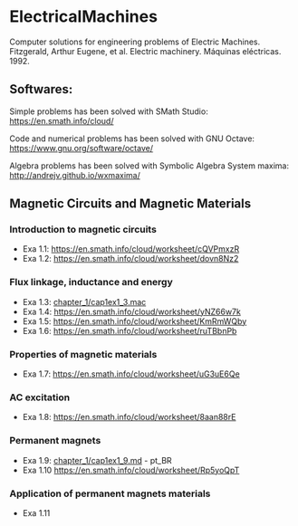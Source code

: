 # ElectricalMachines
Computer solutions for engineering problems of Electric Machines.
Fitzgerald, Arthur Eugene, et al. Electric machinery. Máquinas eléctricas. 1992.

## Softwares:
Simple problems has been solved with SMath Studio: https://en.smath.info/cloud/

Code and numerical problems has been solved with GNU Octave: https://www.gnu.org/software/octave/

Algebra problems has been solved with Symbolic Algebra System maxima: http://andrejv.github.io/wxmaxima/

## Magnetic Circuits and Magnetic Materials
### Introduction to magnetic circuits

* Exa 1.1: https://en.smath.info/cloud/worksheet/cQVPmxzR
* Exa 1.2: https://en.smath.info/cloud/worksheet/dovn8Nz2

### Flux linkage, inductance and energy

* Exa 1.3: [chapter_1/cap1ex1_3.mac](chapter_1/cap1ex1_3.mac)
* Exa 1.4: https://en.smath.info/cloud/worksheet/yNZ66w7k
* Exa 1.5: https://en.smath.info/cloud/worksheet/KmRmWQby
* Exa 1.6: https://en.smath.info/cloud/worksheet/ruTBbnPb

### Properties of magnetic materials 
* Exa 1.7: https://en.smath.info/cloud/worksheet/uG3uE6Qe

### AC excitation

* Exa 1.8: https://en.smath.info/cloud/worksheet/8aan88rE

### Permanent magnets

* Exa 1.9: [chapter_1/cap1ex1_9.md](chapter_1/cap1ex1_9.md) - pt_BR
* Exa 1.10 https://en.smath.info/cloud/worksheet/Rp5yoQpT

###  Application of permanent magnets materials

* Exa 1.11

